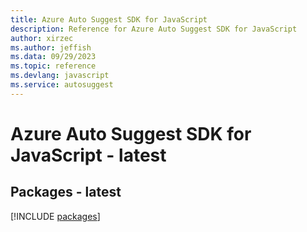 ```yaml
---
title: Azure Auto Suggest SDK for JavaScript
description: Reference for Azure Auto Suggest SDK for JavaScript
author: xirzec
ms.author: jeffish
ms.data: 09/29/2023
ms.topic: reference
ms.devlang: javascript
ms.service: autosuggest
---
```

# Azure Auto Suggest SDK for JavaScript - latest
## Packages - latest
[!INCLUDE [packages](auto-suggest-index.md)]